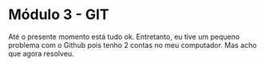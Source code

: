# Módulo 3 - GIT

Até o presente momento está tudo ok. Entretanto, eu tive um pequeno problema com o Github pois tenho 2 contas no meu computador. Mas acho que agora resolveu.